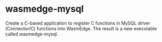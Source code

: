 # wasmedge-mysql
Create a C-based application to register C functions in MySQL driver (Connector/C) functions into WasmEdge. The result is a new executable called wasmedge-mysql.
